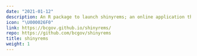 ```yaml
---
date: "2021-01-12"
description: An R package to launch shinyrems; an online application that allows a user to access, download, clean, plot and calculate simple statistics using data from the B.C. government Environmental Monitoring System database.
icon: "\U000026F0"
link: https://bcgov.github.io/shinyrems/
repo: https://github.com/bcgov/shinyrems
title: shinyrems
weight: 1
---
```

